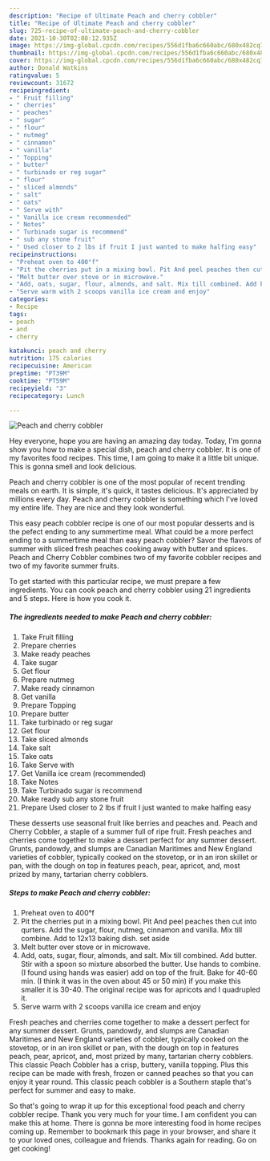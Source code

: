 ```yaml
---
description: "Recipe of Ultimate Peach and cherry cobbler"
title: "Recipe of Ultimate Peach and cherry cobbler"
slug: 725-recipe-of-ultimate-peach-and-cherry-cobbler
date: 2021-10-30T02:08:12.935Z
image: https://img-global.cpcdn.com/recipes/556d1fba6c660abc/680x482cq70/peach-and-cherry-cobbler-recipe-main-photo.jpg
thumbnail: https://img-global.cpcdn.com/recipes/556d1fba6c660abc/680x482cq70/peach-and-cherry-cobbler-recipe-main-photo.jpg
cover: https://img-global.cpcdn.com/recipes/556d1fba6c660abc/680x482cq70/peach-and-cherry-cobbler-recipe-main-photo.jpg
author: Donald Watkins
ratingvalue: 5
reviewcount: 31672
recipeingredient:
- " Fruit filling"
- " cherries"
- " peaches"
- " sugar"
- " flour"
- " nutmeg"
- " cinnamon"
- " vanilla"
- " Topping"
- " butter"
- " turbinado or reg sugar"
- " flour"
- " sliced almonds"
- " salt"
- " oats"
- " Serve with"
- " Vanilla ice cream recommended"
- " Notes"
- " Turbinado sugar is recommend"
- " sub any stone fruit"
- " Used closer to 2 lbs if fruit I just wanted to make halfing easy"
recipeinstructions:
- "Preheat oven to 400°f"
- "Pit the cherries put in a mixing bowl. Pit And peel peaches then cut into qurters. Add the sugar, flour, nutmeg, cinnamon and vanilla. Mix till combine. Add to 12x13 baking dish. set aside"
- "Melt butter over stove or in microwave."
- "Add, oats, sugar, flour, almonds, and salt. Mix till combined. Add butter. Stir with a spoon so mixture absorbed the butter. Use hands to combine. (I found using hands was easier) add on top of the fruit. Bake for 40-60 min. (I think it was in the oven about 45 or 50 min) if you make this smaller it is 30-40. The original recipe was for apricots and I quadrupled it."
- "Serve warm with 2 scoops vanilla ice cream and enjoy"
categories:
- Recipe
tags:
- peach
- and
- cherry

katakunci: peach and cherry 
nutrition: 175 calories
recipecuisine: American
preptime: "PT39M"
cooktime: "PT59M"
recipeyield: "3"
recipecategory: Lunch

---
```



![Peach and cherry cobbler](https://img-global.cpcdn.com/recipes/556d1fba6c660abc/680x482cq70/peach-and-cherry-cobbler-recipe-main-photo.jpg)

Hey everyone, hope you are having an amazing day today. Today, I'm gonna show you how to make a special dish, peach and cherry cobbler. It is one of my favorites food recipes. This time, I am going to make it a little bit unique. This is gonna smell and look delicious.

Peach and cherry cobbler is one of the most popular of recent trending meals on earth. It is simple, it's quick, it tastes delicious. It's appreciated by millions every day. Peach and cherry cobbler is something which I've loved my entire life. They are nice and they look wonderful.

This easy peach cobbler recipe is one of our most popular desserts and is the pefect ending to any summertime meal. What could be a more perfect ending to a summertime meal than easy peach cobbler? Savor the flavors of summer with sliced fresh peaches cooking away with butter and spices. Peach and Cherry Cobbler combines two of my favorite cobbler recipes and two of my favorite summer fruits.


To get started with this particular recipe, we must prepare a few ingredients. You can cook peach and cherry cobbler using 21 ingredients and 5 steps. Here is how you cook it.

<!--inarticleads1-->

##### The ingredients needed to make Peach and cherry cobbler:

1. Take  Fruit filling
1. Prepare  cherries
1. Make ready  peaches
1. Take  sugar
1. Get  flour
1. Prepare  nutmeg
1. Make ready  cinnamon
1. Get  vanilla
1. Prepare  Topping
1. Prepare  butter
1. Take  turbinado or reg sugar
1. Get  flour
1. Take  sliced almonds
1. Take  salt
1. Take  oats
1. Take  Serve with
1. Get  Vanilla ice cream (recommended)
1. Take  Notes
1. Take  Turbinado sugar is recommend
1. Make ready  sub any stone fruit
1. Prepare  Used closer to 2 lbs if fruit I just wanted to make halfing easy


These desserts use seasonal fruit like berries and peaches and. Peach and Cherry Cobbler, a staple of a summer full of ripe fruit. Fresh peaches and cherries come together to make a dessert perfect for any summer dessert. Grunts, pandowdy, and slumps are Canadian Maritimes and New England varieties of cobbler, typically cooked on the stovetop, or in an iron skillet or pan, with the dough on top in features peach, pear, apricot, and, most prized by many, tartarian cherry cobblers. 

<!--inarticleads2-->

##### Steps to make Peach and cherry cobbler:

1. Preheat oven to 400°f
1. Pit the cherries put in a mixing bowl. Pit And peel peaches then cut into qurters. Add the sugar, flour, nutmeg, cinnamon and vanilla. Mix till combine. Add to 12x13 baking dish. set aside
1. Melt butter over stove or in microwave.
1. Add, oats, sugar, flour, almonds, and salt. Mix till combined. Add butter. Stir with a spoon so mixture absorbed the butter. Use hands to combine. (I found using hands was easier) add on top of the fruit. Bake for 40-60 min. (I think it was in the oven about 45 or 50 min) if you make this smaller it is 30-40. The original recipe was for apricots and I quadrupled it.
1. Serve warm with 2 scoops vanilla ice cream and enjoy


Fresh peaches and cherries come together to make a dessert perfect for any summer dessert. Grunts, pandowdy, and slumps are Canadian Maritimes and New England varieties of cobbler, typically cooked on the stovetop, or in an iron skillet or pan, with the dough on top in features peach, pear, apricot, and, most prized by many, tartarian cherry cobblers. This classic Peach Cobbler has a crisp, buttery, vanilla topping. Plus this recipe can be made with fresh, frozen or canned peaches so that you can enjoy it year round. This classic peach cobbler is a Southern staple that&#39;s perfect for summer and easy to make. 

So that's going to wrap it up for this exceptional food peach and cherry cobbler recipe. Thank you very much for your time. I am confident you can make this at home. There is gonna be more interesting food in home recipes coming up. Remember to bookmark this page in your browser, and share it to your loved ones, colleague and friends. Thanks again for reading. Go on get cooking!
